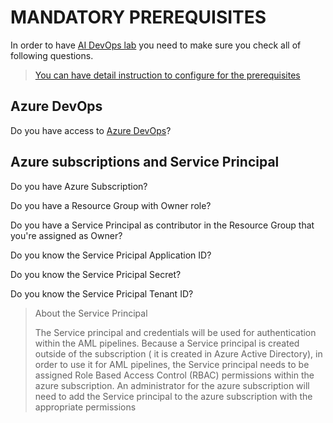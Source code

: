 # MANDATORY PREREQUISITES

In order to have [AI DevOps lab](https://github.com/gmarchet/dnnworkshop4) you need to make sure you check all of following questions.

> [You can have detail instruction to configure for the prerequisites](https://github.com/xlegend1024/azlab-ai-ops/blob/master/MandatoryLabPreReqs.pdf)

## Azure DevOps

Do you have access to [Azure DevOps](https://devops.azure.com)?

## Azure subscriptions and Service Principal

Do you have Azure Subscription?

Do you have a Resource Group with Owner role?

Do you have a Service Principal as contributor in the Resource Group that you're assigned as Owner?

Do you know the Service Pricipal Application ID?

Do you know the Service Pricipal Secret?

Do you know the Service Pricipal Tenant ID?

> About the Service Principal
>
> The Service principal and credentials will be used for authentication within the AML pipelines.  Because a Service principal is created outside of the subscription ( it is created in Azure Active Directory), in order to use it for AML pipelines, the Service principal needs to be assigned Role Based Access Control (RBAC) permissions within the azure subscription. An administrator for the azure subscription will need to add the Service principal to the azure subscription with the appropriate permissions
>
